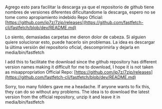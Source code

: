 Agrego esto para facilitar la descarga ya que el repositorio de github tiene nombres de versiones diferentes dificultandome la descarga, espero no se tome como apropiamiento indebido Repo Oficial: [https://github.com/ip7z/7zip/releases](https://github.com/fastfetch-cli/fastfetch/blob/dev/README.md)

Lo siento, demasiadas carpetas me dieron dolor de cabeza.
Si alguien quiere solucionar esto, puede hacerlo sin problemas.
La idea es descargar la última versión del repositorio oficial, descomprimirla y dejarla en media/bin/fastfetch


I add this to facilitate the download since the github repository has different version names making it difficult for me to download, I hope it is not taken as misappropriation Official Repo: [https://github.com/ip7z/7zip/releases](https://github.com/fastfetch-cli/fastfetch/blob/dev/README.md)

Sorry, too many folders gave me a headache.
If anyone wants to fix this, they can do so without any problems.
The idea is to download the latest version from the official repository, unzip it and leave it in media/bin/fastfetch
